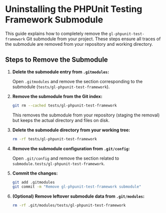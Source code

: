 # Uninstalling the PHPUnit Testing Framework Submodule

This guide explains how to completely remove the `gl-phpunit-test-framework` Git submodule from your project. These steps ensure all traces of the submodule are removed from your repository and working directory.

## Steps to Remove the Submodule

1. **Delete the submodule entry from `.gitmodules`:**

   Open `.gitmodules` and remove the section corresponding to the submodule (`tests/gl-phpunit-test-framework`).

2. **Remove the submodule from the Git index:**

   ```sh
   git rm --cached tests/gl-phpunit-test-framework
   ```

   This removes the submodule from your repository (staging the removal) but keeps the actual directory and files on disk.

3. **Delete the submodule directory from your working tree:**

   ```sh
   rm -rf tests/gl-phpunit-test-framework
   ```

4. **Remove the submodule configuration from `.git/config`:**

   Open `.git/config` and remove the section related to `submodule.tests/gl-phpunit-test-framework`.

5. **Commit the changes:**

   ```sh
   git add .gitmodules
   git commit -m "Remove gl-phpunit-test-framework submodule"
   ```

6. **(Optional) Remove leftover submodule data from `.git/modules`:**

   ```sh
   rm -rf .git/modules/tests/gl-phpunit-test-framework
   ```
